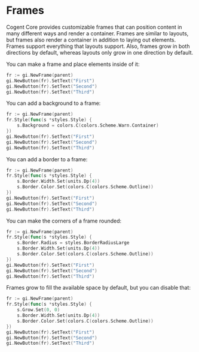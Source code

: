 # Frames

Cogent Core provides customizable frames that can position content in many different ways and render a container. Frames are similar to layouts, but frames also render a container in addition to laying out elements. Frames support everything that layouts support. Also, frames grow in both directions by default, whereas layouts only grow in one direction by default.

You can make a frame and place elements inside of it:

```Go
fr := gi.NewFrame(parent)
gi.NewButton(fr).SetText("First")
gi.NewButton(fr).SetText("Second")
gi.NewButton(fr).SetText("Third")
```

You can add a background to a frame:

```Go
fr := gi.NewFrame(parent)
fr.Style(func(s *styles.Style) {
    s.Background = colors.C(colors.Scheme.Warn.Container)
})
gi.NewButton(fr).SetText("First")
gi.NewButton(fr).SetText("Second")
gi.NewButton(fr).SetText("Third")
```

You can add a border to a frame:

```Go
fr := gi.NewFrame(parent)
fr.Style(func(s *styles.Style) {
    s.Border.Width.Set(units.Dp(4))
    s.Border.Color.Set(colors.C(colors.Scheme.Outline))
})
gi.NewButton(fr).SetText("First")
gi.NewButton(fr).SetText("Second")
gi.NewButton(fr).SetText("Third")
```

You can make the corners of a frame rounded:

```Go
fr := gi.NewFrame(parent)
fr.Style(func(s *styles.Style) {
    s.Border.Radius = styles.BorderRadiusLarge
    s.Border.Width.Set(units.Dp(4))
    s.Border.Color.Set(colors.C(colors.Scheme.Outline))
})
gi.NewButton(fr).SetText("First")
gi.NewButton(fr).SetText("Second")
gi.NewButton(fr).SetText("Third")
```

Frames grow to fill the available space by default, but you can disable that:

```Go
fr := gi.NewFrame(parent)
fr.Style(func(s *styles.Style) {
    s.Grow.Set(0, 0)
    s.Border.Width.Set(units.Dp(4))
    s.Border.Color.Set(colors.C(colors.Scheme.Outline))
})
gi.NewButton(fr).SetText("First")
gi.NewButton(fr).SetText("Second")
gi.NewButton(fr).SetText("Third")
```
